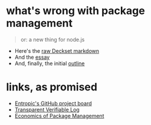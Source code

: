 # what's wrong with package management

> or: a new thing for node.js

- Here's the [raw Deckset markdown](./slides.md)
- And the [essay](./talk.md)
- And, finally, the initial [outline](./outline.md)

# links, as promised

- [Entropic's GitHub project board](https://github.com/orgs/entropic-dev/projects/1)
- [Transparent Verifiable Log](https://research.swtch.com/tlog)
- [Economics of Package Management](https://github.com/ceejbot/economics-of-package-management/)
